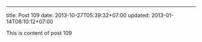 ---
title: Post 109
date: 2013-10-27T05:39:32+07:00
updated: 2013-01-14T06:10:12+07:00

This is content of post 109